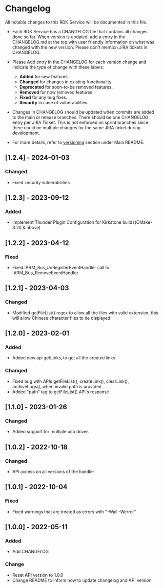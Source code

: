 # Changelog

All notable changes to this RDK Service will be documented in this file.

* Each RDK Service has a CHANGELOG file that contains all changes done so far. When version is updated, add a entry in the CHANGELOG.md at the top with user friendly information on what was changed with the new version. Please don't mention JIRA tickets in CHANGELOG. 

* Please Add entry in the CHANGELOG for each version change and indicate the type of change with these labels:
    * **Added** for new features.
    * **Changed** for changes in existing functionality.
    * **Deprecated** for soon-to-be removed features.
    * **Removed** for now removed features.
    * **Fixed** for any bug fixes.
    * **Security** in case of vulnerabilities.

* Changes in CHANGELOG should be updated when commits are added to the main or release branches. There should be one CHANGELOG entry per JIRA Ticket. This is not enforced on sprint branches since there could be multiple changes for the same JIRA ticket during development. 

* For more details, refer to [versioning](https://github.com/rdkcentral/rdkservices#versioning) section under Main README.

## [1.2.4] - 2024-01-03
### Changed
- Fixed security vulnerabilities

## [1.2.3] - 2023-09-12
### Added
- Implement Thunder Plugin Configuration for Kirkstone builds(CMake-3.20 & above)

## [1.2.2] - 2023-04-12
### Fixed
- Fixed IARM_Bus_UnRegisterEventHandler  call to IARM_Bus_RemoveEventHandler

## [1.2.1] - 2023-04-03
### Changed
- Modified getFileList() regex to allow all the files with valid extension, this will allow
  Chinese character files to be displayed

## [1.2.0] - 2023-02-01
### Added
- Added new api getLinks, to get all the created links
### Changed
- Fixed bug with APIs getFileList(), createLink(), clearLink(), archiveLogs(), when invalid path is provided
- Added "path" tag to getFileList() API's response

## [1.1.0] - 2023-01-26
### Changed
- Added support for multiple usb drives

## [1.0.2] - 2022-10-18
### Changed
- API access on all versions of the handler

## [1.0.1] - 2022-10-04
### Fixed
- Fixed warnings that are treated as errors with "-Wall -Werror"

## [1.0.0] - 2022-05-11
### Added
- Add CHANGELOG

### Change
- Reset API version to 1.0.0
- Change README to inform how to update changelog and API version
